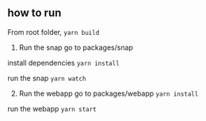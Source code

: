 
## how to run

From root folder, 
```yarn build```

1. Run the snap
go to packages/snap

install dependencies
```yarn install```

run the snap
```yarn watch```

2. Run the webapp
go to packages/webapp
```yarn install```

run the webapp
```yarn start```

